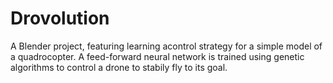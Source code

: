 # Drovolution
A Blender project, featuring learning acontrol strategy for a simple model of a quadrocopter. A feed-forward neural network is trained using genetic algorithms to control a drone to stabily fly to its goal.
